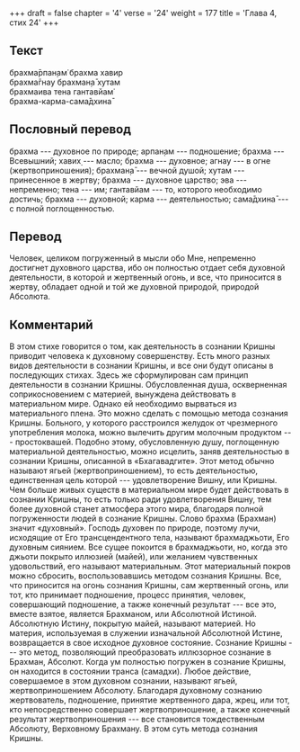 +++
draft = false
chapter = '4'
verse = '24'
weight = 177
title = 'Глава 4, стих 24'
+++
## Текст

брахма̄рпан̣ам̇ брахма хавир  
брахма̄гнау брахман̣а̄ хутам  
брахмаива тена гантавйам̇  
брахма-карма-сама̄дхина̄

## Пословный перевод

брахма --- духовное по природе; арпан̣ам --- подношение; брахма ---
Всевышний; хавих̣ --- масло; брахма --- духовное; агнау --- в огне
(жертвоприношения); брахман̣а̄ --- вечной душой; хутам --- принесенное в
жертву; брахма --- духовное царство; эва --- непременно; тена --- им;
гантавйам --- то, которого необходимо достичь; брахма --- духовной;
карма --- деятельностью; сама̄дхина̄ --- с полной поглощенностью.

## Перевод

Человек, целиком погруженный в мысли обо Мне, непременно достигнет
духовного царства, ибо он полностью отдает себя духовной деятельности, в
которой и жертвенный огонь, и все, что приносится в жертву, обладает
одной и той же духовной природой, природой Абсолюта.

## Комментарий

В этом стихе говорится о том, как деятельность в сознании Кришны
приводит человека к духовному совершенству. Есть много разных видов
деятельности в сознании Кришны, и все они будут описаны в последующих
стихах. Здесь же сформулирован сам принцип деятельности в сознании
Кришны. Обусловленная душа, оскверненная соприкосновением с материей,
вынуждена действовать в материальном мире. Однако ей необходимо
вырваться из материального плена. Это можно сделать с помощью метода
сознания Кришны. Больного, у которого расстроился желудок от чрезмерного
употребления молока, можно вылечить другим молочным продуктом ---
простоквашей. Подобно этому, обусловленную душу, поглощенную
материальной деятельностью, можно исцелить, заняв деятельностью в
сознании Кришны, описанной в «Бхагавадгите». Этот метод обычно называют
ягьей (жертвоприношением), то есть деятельностью, единственная цель
которой --- удовлетворение Вишну, или Кришны. Чем больше живых существ в
материальном мире будет действовать в сознании Кришны, то есть только
ради удовлетворения Вишну, тем более духовной станет атмосфера этого
мира, благодаря полной погруженности людей в сознание Кришны. Слово
брахма (Брахман) значит «духовный». Господь духовен по природе, поэтому
лучи, исходящие от Его трансцендентного тела, называют брахмаджьоти, Его
духовным сиянием. Все сущее покоится в брахмаджьоти, но, когда это
джьоти покрыто иллюзией (майей), или желанием чувственных удовольствий,
его называют материальным. Этот материальный покров можно сбросить,
воспользовавшись методом сознания Кришны. Все, что приносится на огонь
сознания Кришны, сам жертвенный огонь, или тот, кто принимает
подношение, процесс принятия, человек, совершающий подношение, а также
конечный результат --- все это, вместе взятое, является Брахманом, или
Абсолютной Истиной. Абсолютную Истину, покрытую майей, называют
материей. Но материя, используемая в служении изначальной Абсолютной
Истине, возвращается в свое исходное духовное состояние. Сознание Кришны
--- это метод, позволяющий преобразовать иллюзорное сознание в Брахман,
Абсолют. Когда ум полностью погружен в сознание Кришны, он находится в
состоянии транса (самадхи). Любое действие, совершаемое в этом духовном
сознании, называют ягьей, жертвоприношением Абсолюту. Благодаря
духовному сознанию жертвователь, подношение, принятие жертвенного дара,
жрец, или тот, кто непосредственно совершает жертвоприношение, а также
конечный результат жертвоприношения --- все становится тождественным
Абсолюту, Верховному Брахману. В этом суть метода сознания Кришны.
